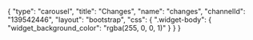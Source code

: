 {
    "type": "carousel",
    "title": "Changes",
    "name": "changes",
    "channelId": "139542446",
    "layout": "bootstrap",
    "css": {
        ".widget-body": {
            "widget_background_color": "rgba(255, 0, 0, 1)"
        }
    }
}